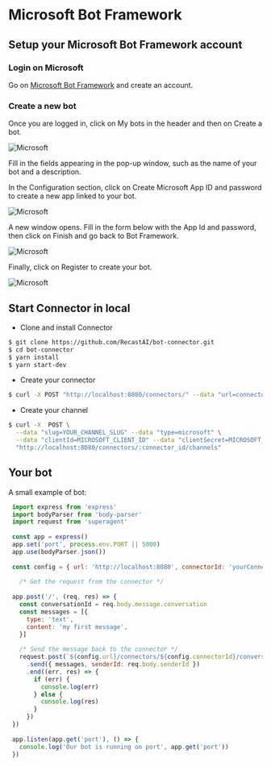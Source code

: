 # Microsoft Bot Framework

## Setup your Microsoft Bot Framework account

### Login on Microsoft

Go on [Microsoft Bot Framework](https://dev.botframework.com/bots) and create an account.

### Create a new bot

Once you are logged in, click on My bots in the header and then on Create a bot.

![Microsoft](https://cdn.recast.ai/bot-connector/recast-ai-mbf-9.png)

Fill in the fields appearing in the pop-up window, such as the name of your bot and a description.

In the Configuration section, click on Create Microsoft App ID and password to create a new app linked to your bot.

![Microsoft](https://cdn.recast.ai/bot-connector/recast-ai-mbf-7.png)

A new window opens. Fill in the form below with the App Id and password, then click on Finish and go back to Bot Framework.

![Microsoft](https://cdn.recast.ai/bot-connector/recast-ai-mbf-4.png)

Finally, click on Register to create your bot.

![Microsoft](https://cdn.recast.ai/bot-connector/recast-ai-mbf-3.png)


## Start Connector in local

* Clone and install Connector
```bash
$ git clone https://github.com/RecastAI/bot-connector.git
$ cd bot-connector
$ yarn install
$ yarn start-dev
```

* Create your connector
```bash
$ curl -X POST "http://localhost:8080/connectors/" --data "url=connector_url"
```

* Create your channel
```bash
$ curl -X  POST \
  --data "slug=YOUR_CHANNEL_SLUG" --data "type=microsoft" \
  --data "clientId=MICROSOFT_CLIENT_ID" --data "clientSecret=MICROSOFT_CLIENT_SECRET" \
  "http://localhost:8080/connectors/:connector_id/channels"
```

## Your bot

A small example of bot:
```javascript
 import express from 'express'
 import bodyParser from 'body-parser'
 import request from 'superagent'
 
 const app = express()
 app.set('port', process.env.PORT || 5000)
 app.use(bodyParser.json())
 
 const config = { url: 'http://localhost:8080', connectorId: 'yourConnectorId' }
 
   /* Get the request from the connector */
 
 app.post('/', (req, res) => {
   const conversationId = req.body.message.conversation
   const messages = [{
     type: 'text',
     content: 'my first message',
   }]
 
   /* Send the message back to the connector */
   request.post(`${config.url}/connectors/${config.connectorId}/conversations/${conversationId}/messages`)
     .send({ messages, senderId: req.body.senderId })
     .end((err, res) => {
       if (err) {
         console.log(err)
       } else {
         console.log(res)
       }
     })
 })
 
 app.listen(app.get('port'), () => {
   console.log('Our bot is running on port', app.get('port'))
 })
```